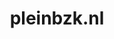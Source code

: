 ---
layout: post
title:  "pleinbzk.nl"
internal_url:  "/data/pleinbzk.nl.html"
categories: dutchgov
---